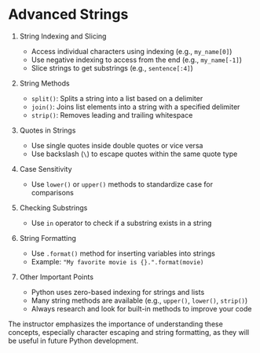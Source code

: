 # Advanced Strings

1. String Indexing and Slicing

   - Access individual characters using indexing (e.g., `my_name[0]`)
   - Use negative indexing to access from the end (e.g., `my_name[-1]`)
   - Slice strings to get substrings (e.g., `sentence[:4]`)

2. String Methods

   - `split()`: Splits a string into a list based on a delimiter
   - `join()`: Joins list elements into a string with a specified delimiter
   - `strip()`: Removes leading and trailing whitespace

3. Quotes in Strings

   - Use single quotes inside double quotes or vice versa
   - Use backslash (`\`) to escape quotes within the same quote type

4. Case Sensitivity

   - Use `lower()` or `upper()` methods to standardize case for comparisons

5. Checking Substrings

   - Use `in` operator to check if a substring exists in a string

6. String Formatting

   - Use `.format()` method for inserting variables into strings
   - Example: `"My favorite movie is {}.".format(movie)`

7. Other Important Points
   - Python uses zero-based indexing for strings and lists
   - Many string methods are available (e.g., `upper()`, `lower()`, `strip()`)
   - Always research and look for built-in methods to improve your code

The instructor emphasizes the importance of understanding these concepts, especially character escaping and string formatting, as they will be useful in future Python development.
